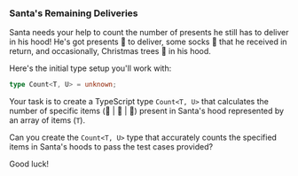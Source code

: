 ### Santa's Remaining Deliveries

Santa needs your help to count the number of presents he still has to deliver in his hood! He's got presents 🎁 to deliver, some socks 🧦 that he received in return, and occasionally, Christmas trees 🎄 in his hood.

Here's the initial type setup you'll work with:

```typescript
type Count<T, U> = unknown;
```

Your task is to create a TypeScript type `Count<T, U>` that calculates the number of specific items (🎁 | 🧦 | 🎄) present in Santa's hood represented by an array of items (`T`).

Can you create the `Count<T, U>` type that accurately counts the specified items in Santa's hoods to pass the test cases provided?

Good luck!